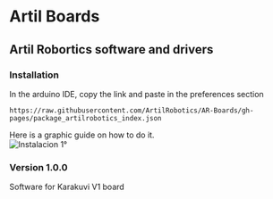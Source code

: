 # Artil Boards
## Artil Robortics software and drivers
### Installation
In the arduino IDE, copy the link and paste in the preferences section
```
https://raw.githubusercontent.com/ArtilRobotics/AR-Boards/gh-pages/package_artilrobotics_index.json
```
Here is a graphic guide on how to do it.    
![Instalacion 1°](https://github.com/ArtilRobotics/AR-Boards/blob/main/images/Intalacion%201°.gif)
### Version 1.0.0
Software for Karakuvi V1 board
